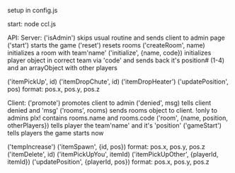 setup in config.js

start:
node ccl.js

API:
Server:
('isAdmin')                     skips usual routine and sends client to admin page
('start')                       starts the game
('reset')                       resets rooms
('createRoom', name)            initializes a room with team'name'
('initialize', {name, code})    initializes player object in correct team via 'code' and sends back it's position# (1-4)
                                and an arrayObject with other players

('itemPickUp', id)
('itemDropChute', id)
('itemDropHeater')
('updatePosition', pos)         format: pos.x, pos.y, pos.z

Client:
('promote')                     promotes client to admin
('denied', msg)                 tells client denied and 'msg'
('rooms', rooms)                sends rooms object to client. !only to admins plx! contains rooms.name and rooms.code
('room', {name, position, otherPlayers})
                                tells player the team'name' and it's 'position'
('gameStart')                   tells players the game starts now

('tempIncrease')
('itemSpawn', {id, pos})       format: pos.x, pos.y, pos.z
('itemDelete', id)
('itemPickUpYou', itemId)
('itemPickUpOther', {playerId, itemId})
('updatePosition',  {playerId, pos})         format: pos.x, pos.y, pos.z